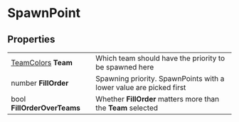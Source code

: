 # SpawnPoint

## Properties
| | |
| -------- | ------- |
| [TeamColors](../Types/TeamColors.md) <b>Team</b> | Which team should have the priority to be spawned here |
| number <b>FillOrder</b> | Spawning priority. SpawnPoints with a lower value are picked first |
| bool <b>FillOrderOverTeams</b> | Whether <b>FillOrder</b> matters more than the <b>Team</b> selected |